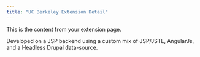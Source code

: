 ```yaml
---
title: "UC Berkeley Extension Detail"
---
```


<p>This is the content from your extension page.</p>
<p>Developed on a JSP backend using a custom mix of JSP/JSTL, AngularJs, and a Headless Drupal data-source.</p>